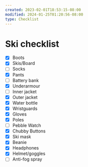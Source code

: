 ```yaml
---
created: 2023-02-01T18:53:15-08:00
modified: 2024-01-25T01:20:56-08:00
type: Checklist
---
```


# Ski checklist

- [x] Boots
- [x] Skis/Board
- [ ] Socks
- [x] Pants
- [ ] Battery bank
- [x] Underarmour
- [ ] Inner jacket
- [x] Outer jacket
- [x] Water bottle
- [x] Wristguards
- [x] Gloves
- [x] Poles
- [ ] Pebble Watch
- [x] Chubby Buttons
- [x] Ski mask
- [x] Beanie
- [x] Headphones
- [x] Helmet/goggles
- [ ] Anti-fog spray
